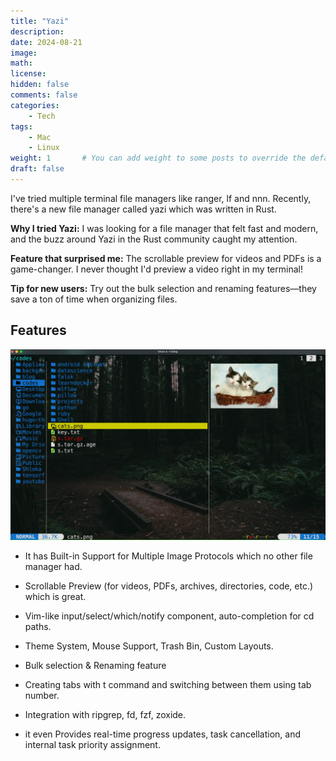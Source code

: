 ```yaml
---
title: "Yazi"
description: 
date: 2024-08-21
image: 
math: 
license: 
hidden: false
comments: false
categories:
    - Tech
tags:
    - Mac
    - Linux
weight: 1       # You can add weight to some posts to override the default sorting (date descending)
draft: false
---
```

I've tried multiple terminal file managers like ranger, lf and nnn. Recently, there's a new file manager called yazi which was written in Rust. 

**Why I tried Yazi:**
I was looking for a file manager that felt fast and modern, and the buzz around Yazi in the Rust community caught my attention.

**Feature that surprised me:**
The scrollable preview for videos and PDFs is a game-changer. I never thought I'd preview a video right in my terminal!

**Tip for new users:**
Try out the bulk selection and renaming features—they save a ton of time when organizing files.

## Features

![Yazi](yazi.webp "Yazi interface")  

* It has Built-in Support for Multiple Image Protocols which no other file manager had.
* Scrollable Preview (for videos, PDFs, archives, directories, code, etc.) which is great.

* Vim-like input/select/which/notify component, auto-completion for cd paths.
* Theme System, Mouse Support, Trash Bin, Custom Layouts.
* Bulk selection & Renaming feature
* Creating tabs with t command and switching between them using tab number.




* Integration with ripgrep, fd, fzf, zoxide.


* it even Provides real-time progress updates, task cancellation, and internal task priority assignment.

